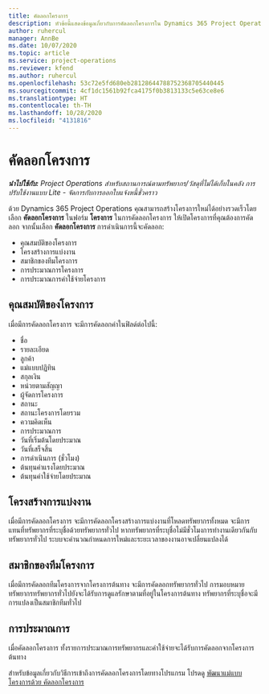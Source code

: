 ```yaml
---
title: คัดลอกโครงการ
description: หัวข้อนี้แสดงข้อมูลเกี่ยวกับการคัดลอกโครงการใน Dynamics 365 Project Operations
author: ruhercul
manager: AnnBe
ms.date: 10/07/2020
ms.topic: article
ms.service: project-operations
ms.reviewer: kfend
ms.author: ruhercul
ms.openlocfilehash: 53c72e5fd680eb28128644788752368705440445
ms.sourcegitcommit: 4cf1dc1561b92fca4175f0b3813133c5e63ce8e6
ms.translationtype: HT
ms.contentlocale: th-TH
ms.lasthandoff: 10/28/2020
ms.locfileid: "4131816"
---
```

# <a name="copy-a-project"></a>คัดลอกโครงการ

_**นำไปใช้กับ:** Project Operations สำหรับสถานการณ์ตามทรัพยากร/วัสดุที่ไม่ได้เก็บในคลัง การปรับใช้งานแบบ Lite - จัดการกับการออกใบแจ้งหนี้ชั่วคราว_

ด้วย Dynamics 365 Project Operations คุณสามารถสร้างโครงการใหม่ได้อย่างรวดเร็วโดยเลือก **คัดลอกโครงการ** ในฟอร์ม **โครงการ** ในการคัดลอกโครงการ ให้เปิดโครงการที่คุณต้องการคัดลอก จากนั้นเลือก **คัดลอกโครงการ** การดำเนินการนี้จะคัดลอก:

- คุณสมบัติของโครงการ
- โครงสร้างการแบ่งงาน
- สมาชิกของทีมโครงการ
- การประมาณการโครงการ
- การประมาณการค่าใช้จ่ายโครงการ

## <a name="project-properties"></a>คุณสมบัติของโครงการ

เมื่อมีการคัดลอกโครงการ จะมีการคัดลอกค่าในฟิลด์ต่อไปนี้:

- ชื่อ
- รายละเอียด
- ลูกค้า
- แม่แบบปฏิทิน
- สกุลเงิน
- หน่วยตามสัญญา
- ผู้จัดการโครงการ
- สถานะ
- สถานะโครงการโดยรวม
- ความคิดเห็น
- การประมาณการ
- วันที่เริ่มต้นโดยประมาณ
- วันที่เสร็จสิ้น
- การดำเนินการ (ชั่วโมง)
- ต้นทุนค่าแรงโดยประมาณ
- ต้นทุนค่าใช้จ่ายโดยประมาณ

## <a name="work-breakdown-structure"></a>โครงสร้างการแบ่งงาน

เมื่อมีการคัดลอกโครงการ จะมีการคัดลอกโครงสร้างการแบ่งงานที่โหลดทรัพยากรทั้งหมด จะมีการแทนที่ทรัพยากรที่ระบุชื่อด้วยทรัพยากรทั่วไป หากทรัพยากรที่ระบุชื่อไม่มีชั่วโมงการทำงานเดียวกันกับทรัพยากรทั่วไป ระบบจะคำนวณกำหนดการใหม่และระยะเวลาของงานอาจเปลี่ยนแปลงได้

## <a name="project-team-members"></a>สมาชิกของทีมโครงการ

เมื่อมีการคัดลอกทีมโครงการจากโครงการต้นทาง จะมีการคัดลอกทรัพยากรทั่วไป การมอบหมายทรัพยากรทรัพยากรทั่วไปยังจะได้รับการดูแลรักษาตามที่อยู่ในโครงการต้นทาง ทรัพยากรที่ระบุชื่อจะมีการแปลงเป็นสมาชิกทีมทั่วไป

## <a name="estimates"></a>การประมาณการ

เมื่อคัดลอกโครงการ ทั้งรายการประมาณการทรัพยากรและค่าใช้จ่ายจะได้รับการคัดลอกจากโครงการต้นทาง 

สำหรับข้อมูลเกี่ยวกับวิธีการเข้าถึงการคัดลอกโครงการโดยทางโปรแกรม โปรดดู [พัฒนาแม่แบบโครงการด้วย คัดลอกโครงการ](dev-copy-project.md)
